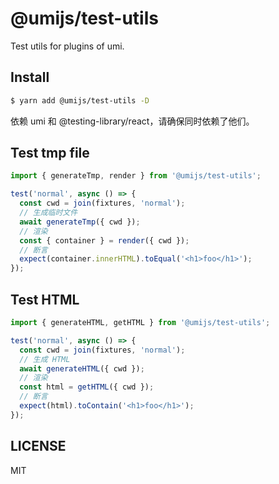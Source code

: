 # @umijs/test-utils

Test utils for plugins of umi.

## Install

```bash
$ yarn add @umijs/test-utils -D
```

依赖 umi 和 @testing-library/react，请确保同时依赖了他们。

## Test tmp file

```js
import { generateTmp, render } from '@umijs/test-utils';

test('normal', async () => {
  const cwd = join(fixtures, 'normal');
  // 生成临时文件
  await generateTmp({ cwd });
  // 渲染
  const { container } = render({ cwd });
  // 断言
  expect(container.innerHTML).toEqual('<h1>foo</h1>');
});
```

## Test HTML

```js
import { generateHTML, getHTML } from '@umijs/test-utils';

test('normal', async () => {
  const cwd = join(fixtures, 'normal');
  // 生成 HTML
  await generateHTML({ cwd });
  // 渲染
  const html = getHTML({ cwd });
  // 断言
  expect(html).toContain('<h1>foo</h1>');
});
```

## LICENSE

MIT
